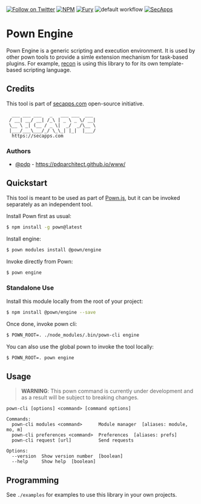 [![Follow on Twitter](https://img.shields.io/twitter/follow/pownjs.svg?logo=twitter)](https://twitter.com/pownjs)
[![NPM](https://img.shields.io/npm/v/@pown/engine.svg)](https://www.npmjs.com/package/@pown/engine)
[![Fury](https://img.shields.io/badge/version-2x%20Fury-red.svg)](https://github.com/pownjs/lobby)
![default workflow](https://github.com/pownjs/engine/actions/workflows/default.yaml/badge.svg)
[![SecApps](https://img.shields.io/badge/credits-SecApps-black.svg)](https://secapps.com)

# Pown Engine

Pown Engine is a generic scripting and execution environment. It is used by other pown tools to provide a simle extension mechanism for task-based plugins. For example, [recon](https://github.com/pownjs/recon) is using this library to for its own template-based scripting language.

## Credits

This tool is part of [secapps.com](https://secapps.com) open-source initiative.

```
  ___ ___ ___   _   ___ ___  ___
 / __| __/ __| /_\ | _ \ _ \/ __|
 \__ \ _| (__ / _ \|  _/  _/\__ \
 |___/___\___/_/ \_\_| |_|  |___/
  https://secapps.com
```

### Authors

* [@pdp](https://twitter.com/pdp) - https://pdparchitect.github.io/www/

## Quickstart

This tool is meant to be used as part of [Pown.js](https://github.com/pownjs/pown), but it can be invoked separately as an independent tool.

Install Pown first as usual:

```sh
$ npm install -g pown@latest
```

Install engine:

```sh
$ pown modules install @pown/engine
```

Invoke directly from Pown:

```sh
$ pown engine
```

### Standalone Use

Install this module locally from the root of your project:

```sh
$ npm install @pown/engine --save
```

Once done, invoke pown cli:

```sh
$ POWN_ROOT=. ./node_modules/.bin/pown-cli engine
```

You can also use the global pown to invoke the tool locally:

```sh
$ POWN_ROOT=. pown engine
```

## Usage

> **WARNING**: This pown command is currently under development and as a result will be subject to breaking changes.

```
pown-cli [options] <command> [command options]

Commands:
  pown-cli modules <command>      Module manager  [aliases: module, mo, m]
  pown-cli preferences <command>  Preferences  [aliases: prefs]
  pown-cli request [url]          Send requests

Options:
  --version  Show version number  [boolean]
  --help     Show help  [boolean]
```

## Programming

See `./examples` for examples to use this library in your own projects.
